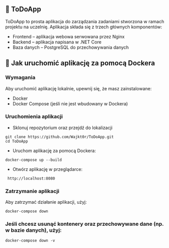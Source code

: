 ## 📝 ToDoApp
ToDoApp to prosta aplikacja do zarządzania zadaniami stworzona w ramach projektu na uczelnię. Aplikacja składa się z trzech głównych komponentów:

* Frontend – aplikacja webowa serwowana przez Nginx
* Backend – aplikacja napisana w .NET Core
* Baza danych – PostgreSQL do przechowywania danych

## 🚀 Jak uruchomić aplikację za pomocą Dockera
### Wymagania
Aby uruchomić aplikację lokalnie, upewnij się, że masz zainstalowane:

* Docker 
* Docker Compose (jeśli nie jest wbudowany w Dockera)
### Uruchomienia aplikacji
* Sklonuj repozytorium oraz przejdź do lokalizacji

```
git clone https://github.com/Wajkt0r/ToDoApp.git
cd ToDoApp
```

* Uruchom aplikację za pomocą Dockera:

```
docker-compose up --build
```

* Otwórz aplikację w przeglądarce:
```
 http://localhost:8080
```

### Zatrzymanie aplikacji
Aby zatrzymać działanie aplikacji, użyj:

```
docker-compose down
```

### Jeśli chcesz usunąć kontenery oraz przechowywane dane (np. w bazie danych), użyj:

```
docker-compose down -v
```
